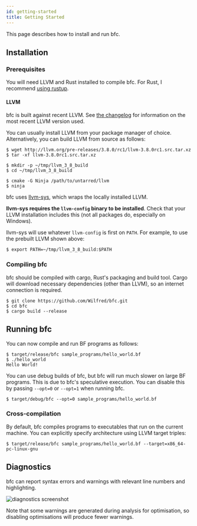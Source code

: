 ```yaml
---
id: getting-started
title: Getting Started
---
```


This page describes how to install and run bfc.

## Installation

### Prerequisites

You will need LLVM and Rust installed to compile bfc. For Rust, I
recommend [using rustup](https://rustup.rs/).

#### LLVM

bfc is built against recent LLVM. See [the changelog](changelog.md)
for information on the most recent LLVM version used.

You can usually install LLVM from your package manager of
choice. Alternatively, you can build LLVM from source as follows:

```
$ wget http://llvm.org/pre-releases/3.8.0/rc1/llvm-3.8.0rc1.src.tar.xz
$ tar -xf llvm-3.8.0rc1.src.tar.xz

$ mkdir -p ~/tmp/llvm_3_8_build
$ cd ~/tmp/llvm_3_8_build

$ cmake -G Ninja /path/to/untarred/llvm
$ ninja
```

bfc uses [llvm-sys](https://crates.io/crates/llvm-sys), which wraps
the locally installed LLVM.

**llvm-sys requires the `llvm-config` binary to be installed**. Check
that your LLVM installation includes this (not all packages do,
especially on Windows).

llvm-sys will use whatever `llvm-config` is first on `PATH`. For
example, to use the prebuilt LLVM shown above:

```
$ export PATH=~/tmp/llvm_3_8_build:$PATH
```

### Compiling bfc

bfc should be compiled with cargo, Rust's packaging and build
tool. Cargo will download necessary dependencies (other than LLVM), so
an internet connection is required.

```
$ git clone https://github.com/Wilfred/bfc.git
$ cd bfc
$ cargo build --release
```

## Running bfc

You can now compile and run BF programs as follows:

```
$ target/release/bfc sample_programs/hello_world.bf
$ ./hello_world
Hello World!
```

You can use debug builds of bfc, but bfc will run much slower on large
BF programs. This is due to bfc's speculative execution. You can
disable this by passing `--opt=0` or `--opt=1` when running bfc.

```
$ target/debug/bfc --opt=0 sample_programs/hello_world.bf
```

### Cross-compilation

By default, bfc compiles programs to executables that run on the
current machine. You can explicitly specify architecture using LLVM
target triples:

```
$ target/release/bfc sample_programs/hello_world.bf --target=x86_64-pc-linux-gnu
```

## Diagnostics

bfc can report syntax errors and warnings with relevant line numbers
and highlighting.

![diagnostics screenshot](/img/bfc_diagnostics.png)

Note that some warnings are generated during analysis for optimisation, so disabling
optimisations will produce fewer warnings.
